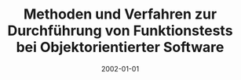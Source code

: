 ---
abstract: ''
authors:
- Thomas Grechenig
- Wolfgang Zuser
- Christian Brem
date: '2002-01-01'
featured: false
links:
- name: Publik
  url: https://publik.tuwien.ac.at/showentry.php?ID=137020&lang=2
publication_types:
- '6'
publishDate: '2002-01-01'
specifics: null
title: Methoden und Verfahren zur Durchführung von Funktionstests bei Objektorientierter
  Software
url_pdf: ''
---